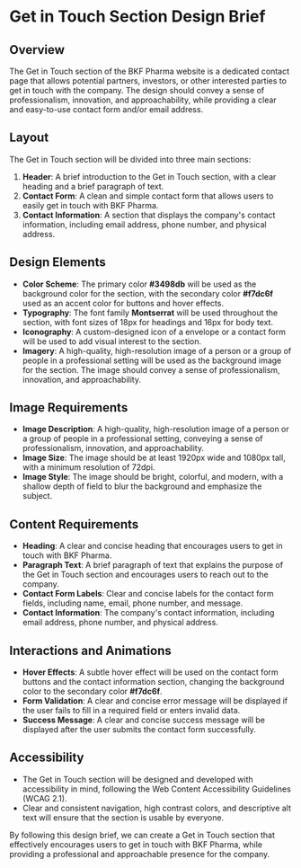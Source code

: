 **Get in Touch Section Design Brief**
=====================================

**Overview**
------------

The Get in Touch section of the BKF Pharma website is a dedicated contact page that allows potential partners, investors, or other interested parties to get in touch with the company. The design should convey a sense of professionalism, innovation, and approachability, while providing a clear and easy-to-use contact form and/or email address.

**Layout**
--------

The Get in Touch section will be divided into three main sections:

1. **Header**: A brief introduction to the Get in Touch section, with a clear heading and a brief paragraph of text.
2. **Contact Form**: A clean and simple contact form that allows users to easily get in touch with BKF Pharma.
3. **Contact Information**: A section that displays the company's contact information, including email address, phone number, and physical address.

**Design Elements**
-----------------

* **Color Scheme**: The primary color **#3498db** will be used as the background color for the section, with the secondary color **#f7dc6f** used as an accent color for buttons and hover effects.
* **Typography**: The font family **Montserrat** will be used throughout the section, with font sizes of 18px for headings and 16px for body text.
* **Iconography**: A custom-designed icon of a envelope or a contact form will be used to add visual interest to the section.
* **Imagery**: A high-quality, high-resolution image of a person or a group of people in a professional setting will be used as the background image for the section. The image should convey a sense of professionalism, innovation, and approachability.

**Image Requirements**
---------------------

* **Image Description**: A high-quality, high-resolution image of a person or a group of people in a professional setting, conveying a sense of professionalism, innovation, and approachability.
* **Image Size**: The image should be at least 1920px wide and 1080px tall, with a minimum resolution of 72dpi.
* **Image Style**: The image should be bright, colorful, and modern, with a shallow depth of field to blur the background and emphasize the subject.

**Content Requirements**
----------------------

* **Heading**: A clear and concise heading that encourages users to get in touch with BKF Pharma.
* **Paragraph Text**: A brief paragraph of text that explains the purpose of the Get in Touch section and encourages users to reach out to the company.
* **Contact Form Labels**: Clear and concise labels for the contact form fields, including name, email, phone number, and message.
* **Contact Information**: The company's contact information, including email address, phone number, and physical address.

**Interactions and Animations**
-----------------------------

* **Hover Effects**: A subtle hover effect will be used on the contact form buttons and the contact information section, changing the background color to the secondary color **#f7dc6f**.
* **Form Validation**: A clear and concise error message will be displayed if the user fails to fill in a required field or enters invalid data.
* **Success Message**: A clear and concise success message will be displayed after the user submits the contact form successfully.

**Accessibility**
--------------

* The Get in Touch section will be designed and developed with accessibility in mind, following the Web Content Accessibility Guidelines (WCAG 2.1).
* Clear and consistent navigation, high contrast colors, and descriptive alt text will ensure that the section is usable by everyone.

By following this design brief, we can create a Get in Touch section that effectively encourages users to get in touch with BKF Pharma, while providing a professional and approachable presence for the company.